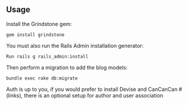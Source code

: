 

## Usage
Install the Grindstone gem:
```
gem install grindstone
```
You must also run the Rails Admin installation generator:
```
Run rails g rails_admin:install
```
Then perform a migration to add the blog models:
```
bundle exec rake db:migrate
```

Auth is up to you, if you would prefer to install Devise and CanCanCan #(links), there is an optional setup for author and user association